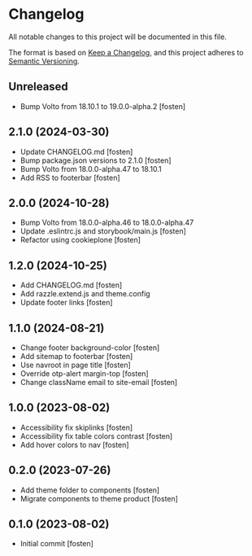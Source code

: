 # Changelog

All notable changes to this project will be documented in this file.

The format is based on [Keep a Changelog](https://keepachangelog.com/en/1.0.0/),
and this project adheres to [Semantic Versioning](https://semver.org/spec/v2.0.0.html).

<!-- You should *NOT* be adding new change log entries to this file.
     You should create a file in the news directory instead.
     For helpful instructions, please see:
     https://6.docs.plone.org/volto/developer-guidelines/contributing.html#create-a-pull-request
-->

<!-- towncrier release notes start -->

## Unreleased

- Bump Volto from 18.10.1 to 19.0.0-alpha.2 [fosten]

## 2.1.0 (2024-03-30)

- Update CHANGELOG.md [fosten]
- Bump package.json versions to 2.1.0 [fosten]
- Bump Volto from 18.0.0-alpha.47 to 18.10.1
- Add RSS to footerbar [fosten]

## 2.0.0 (2024-10-28)

- Bump Volto from 18.0.0-alpha.46 to 18.0.0-alpha.47
- Update .eslintrc.js and storybook/main.js [fosten]
- Refactor using cookieplone [fosten]

## 1.2.0 (2024-10-25)

- Add CHANGELOG.md [fosten]
- Add razzle.extend.js and theme.config
- Update footer links [fosten]

## 1.1.0 (2024-08-21)

- Change footer background-color [fosten]
- Add sitemap to footerbar [fosten]
- Use navroot in page title [fosten]
- Override otp-alert margin-top [fosten]
- Change className email to site-email [fosten]

## 1.0.0 (2023-08-02)

- Accessibility fix skiplinks [fosten]
- Accessibility fix table colors contrast [fosten]
- Add hover colors to nav [fosten]

## 0.2.0 (2023-07-26)

- Add theme folder to components [fosten]
- Migrate components to theme product [fosten]

## 0.1.0 (2023-08-02)

- Initial commit [fosten]
